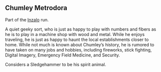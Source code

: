 ## Chumley Metrodora

Part of the [Inzalo](InzaloShadowEarth) run.

A quiet geeky sort, who is just as happy to play with numbers and
fibers as he is to play in a machine shop with wood and metal.  While
he enjoys traveling, he is just as happy to haunt the local
establishments closer to home.  While not much is known about
Chumley’s history, he is rumored to have taken on many jobs and
hobbies, including fireworks, stick fighting, Digital Imagery,
Emergency Field Medicine, and Security.

Considers a Sledgehammer to be his spirit animal.
